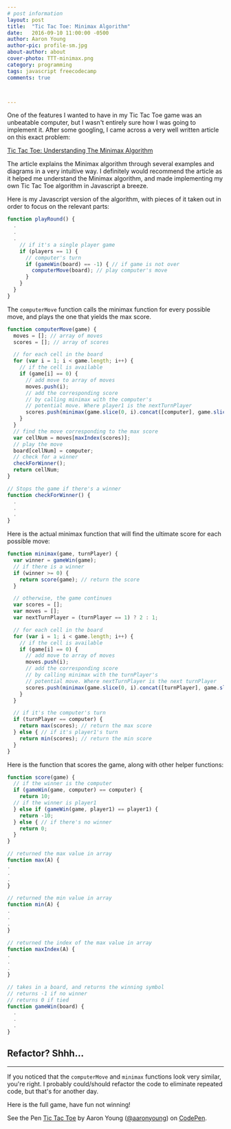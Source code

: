 ```yaml
---
# post information
layout: post
title:  "Tic Tac Toe: Minimax Algorithm"
date:   2016-09-10 11:00:00 -0500
author: Aaron Young
author-pic: profile-sm.jpg
about-author: about
cover-photo: TTT-minimax.png
category: programming
tags: javascript freecodecamp
comments: true



---
```


One of the features I wanted to have in my Tic Tac Toe game was an unbeatable computer, but I wasn't entirely sure how I was going to implement it. After some googling, I came across a very well written article on this exact problem:

[Tic Tac Toe: Understanding The Minimax Algorithm][1]

The article explains the Minimax algorithm through several examples and diagrams in a very intuitive way. I definitely would recommend the article as it helped me understand the Minimax algorithm, and made implementing my own Tic Tac Toe algorithm in Javascript a breeze.

Here is my Javascript version of the algorithm, with pieces of it taken out in order to focus on the relevant parts:

```javascript
function playRound() {
  .
  .
  .
    // if it's a single player game
    if (players == 1) {
      // computer's turn
      if (gameWin(board) == -1) { // if game is not over
        computerMove(board); // play computer's move
      }
    }
  }
}
```

The ```computerMove``` function calls the minimax function for every possible move, and plays the one that yields the max score.

```javascript
function computerMove(game) {
  moves = []; // array of moves
  scores = []; // array of scores

  // for each cell in the board
  for (var i = 1; i < game.length; i++) {
    // if the cell is available
    if (game[i] == 0) {
      // add move to array of moves
      moves.push(i);
      // add the corresponding score
      // by calling minimax with the computer's
      // potential move. Where player1 is the nextTurnPlayer
      scores.push(minimax(game.slice(0, i).concat([computer], game.slice(i + 1, game.length)), player1));
    }
  }
  // find the move corresponding to the max score
  var cellNum = moves[maxIndex(scores)];
  // play the move
  board[cellNum] = computer;
  // check for a winner
  checkForWinner();
  return cellNum;
}

// Stops the game if there's a winner
function checkForWinner() {
  .
  .
  .
}
```

Here is the actual minimax function that will find the ultimate score for each possible move:

```javascript
function minimax(game, turnPlayer) {
  var winner = gameWin(game);
  // if there is a winner
  if (winner >= 0) {
    return score(game); // return the score
  }

  // otherwise, the game continues
  var scores = [];
  var moves = [];
  var nextTurnPlayer = (turnPlayer == 1) ? 2 : 1;

  // for each cell in the board
  for (var i = 1; i < game.length; i++) {
    // if the cell is available
    if (game[i] == 0) {
      // add move to array of moves
      moves.push(i);
      // add the corresponding score
      // by calling minimax with the turnPlayer's
      // potential move. Where nextTurnPlayer is the next turnPlayer
      scores.push(minimax(game.slice(0, i).concat([turnPlayer], game.slice(i + 1, game.length)), nextTurnPlayer));
    }
  }

  // if it's the computer's turn
  if (turnPlayer == computer) {
    return max(scores); // return the max score
  } else { // if it's player1's turn
    return min(scores); // return the min score
  }
}
```

Here is the function that scores the game, along with other helper functions:

```javascript
function score(game) {
  // if the winner is the computer
  if (gameWin(game, computer) == computer) {
    return 10;
  // if the winner is player1
  } else if (gameWin(game, player1) == player1) {
    return -10;
  } else { // if there's no winner
    return 0;
  }
}

// returned the max value in array
function max(A) {
.
.
.
}

// returned the min value in array
function min(A) {
.
.
.
}

// returned the index of the max value in array
function maxIndex(A) {
.
.
.
}

// takes in a board, and returns the winning symbol
// returns -1 if no winner
// returns 0 if tied
function gameWin(board) {
  .
  .
  .
}
```

Refactor? Shhh...
---
---

If you noticed that the ```computerMove``` and ```minimax``` functions look very similar, you're right. I probably could/should refactor the code to eliminate repeated code, but that's for another day.

Here is the full game, have fun not winning!

<p data-height="584" data-theme-id="0" data-slug-hash="kXKqBZ" data-default-tab="result" data-user="aaronyoung" data-embed-version="2" class="codepen">See the Pen <a href="https://codepen.io/aaronyoung/pen/kXKqBZ/">Tic Tac Toe</a> by Aaron Young (<a href="http://codepen.io/aaronyoung">@aaronyoung</a>) on <a href="http://codepen.io">CodePen</a>.</p>
<script async src="//assets.codepen.io/assets/embed/ei.js"></script>

[1]: http://neverstopbuilding.com/minimax
